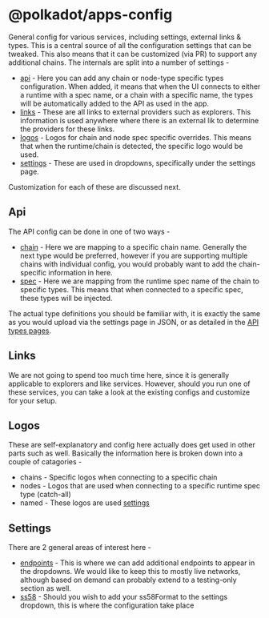 # @polkadot/apps-config

General config for various services, including settings, external links & types. This is a central source of all the configuration settings that can be tweaked. This also means that it can be customized (via PR) to support any additional chains. The internals are split into a number of settings -

- [api](./api) - Here you can add any chain or node-type specific types configuration. When added, it means that when the UI connects to either a runtime with a spec name, or a chain with a specific name, the types will be automatically added to the API as used in the app.
- [links](./links) - These are all links to external providers such as explorers. This information is used anywhere where there is an external lik to determine the providers for these links.
- [logos](./logos) - Logos for chain and node spec specific overrides. This means that when the runtime/chain is detected, the specific logo would be used.
- [settings](./settings) - These are used in dropdowns, specifically under the settings page.

Customization for each of these are discussed next.

## Api

The API config can be done in one of two ways -

- [chain](./api/chain) - Here we are mapping to a specific chain name. Generally the next type would be preferred, however if you are supporting multiple chains with individual config, you would probably want to add the chain-specific information in here.
- [spec](./api/spec) - Here we are mapping from the runtime spec name of the chain to specific types. This means that when connected to a specific spec, these types will be injected.

The actual type definitions you should be familiar with, it is exactly the same as you would upload via the settings page in JSON, or as detailed in the [API types pages](https://polkadot.js.org/api/start/types.extend.html#extending-types).

## Links

We are not going to spend too much time here, since it is generally applicable to explorers and like services. However, should you run one of these services, you can take a look at the existing configs and customize for your setup.

## Logos

These are self-explanatory and config here actually does get used in other parts such as well. Basically the information here is broken down into a couple of catagories -

- chains - Specific logos when connecting to a specific chain
- nodes - Logos that are used when connecting to a specific runtime spec type (catch-all)
- named - These logos are used [settings](./settings)

## Settings

There are 2 general areas of interest here -

- [endpoints](./settings/endpoints) - This is where we can add additional endpoints to appear in the dropdowns. We would like to keep this to mostly live networks, although based on demand can probably extend to a testing-only section as well.
- [ss58](./settings/ss58) - Should you wish to add your ss58Format to the settings dropdown, this is where the configuration take place
